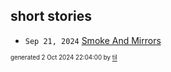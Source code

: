 ## short stories


* <code>Sep 21, 2024</code> [Smoke And Mirrors](2024-09-27T12-02-59-smoke-and-mirrors.md)

<sup><sub>generated 2 Oct 2024 22:04:00 by <a href='https://github.com/senorprogrammer/til'>til</a></sub></sup>
